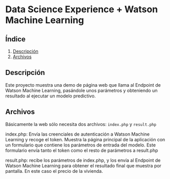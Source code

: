 # Data Science Experience + Watson Machine Learning

## Índice

1. [Descripción](https://github.com/nachoad/dsxwml#Descripción)
2. [Archivos](https://github.com/nachoad/dsxwml#Archivos)


## Descripción

Este proyecto muestra una demo de página web que llama al Endpoint de Watson Machine Learning, pasándole unos parámetros y obteniendo un resultado al ejecutar un modelo predictivo.

## Archivos

Básicamente la web sólo necesita dos archivos: <code>index.php</code> y <code>result.php</code>

index.php: Envía las creenciales de autenticación a Watson Machine Learning y recoge el token. Muestra la página principal de la aplicación con un formulario que contiene los parámetros de entrada del modelo. Este formulario envía tanto el token como el resto de parámetros a result.php

result.php: recibe los parámetros de index.php, y los envía al Endpoint de Watson Machine Learning para obtener el resultado final que muestra por pantalla. En este caso el precio de la vivienda.
